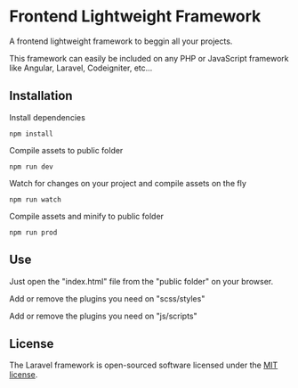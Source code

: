 # Frontend Lightweight Framework
 
A frontend lightweight framework to beggin all your projects.

This framework can easily be included on any PHP or JavaScript framework like Angular, Laravel, Codeigniter, etc...


## Installation

Install dependencies

    npm install

Compile assets to public folder

    npm run dev

Watch for changes on your project and compile assets on the fly

    npm run watch

Compile assets and minify to public folder

    npm run prod


## Use

Just open the "index.html" file from the "public folder" on your browser.

Add or remove the plugins you need on "scss/styles"

Add or remove the plugins you need on "js/scripts"


## License

The Laravel framework is open-sourced software licensed under the [MIT license](https://opensource.org/licenses/MIT).
